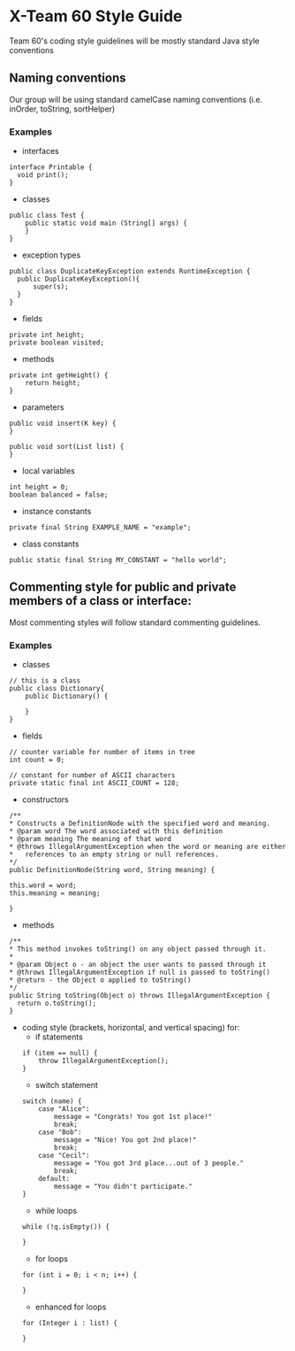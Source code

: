 # X-Team 60 Style Guide

Team 60's coding style guidelines will be mostly standard Java style conventions

## Naming conventions

Our group will be using standard camelCase naming conventions (i.e. inOrder, toString, sortHelper)

### Examples
* interfaces
```
interface Printable {
  void print();
}
```
* classes
```
public class Test {
    public static void main (String[] args) {
    }
}
```
* exception types
```
public class DuplicateKeyException extends RuntimeException {
  public DuplicateKeyException(){
      super(s);
  }
}
```
* fields
```
private int height;
private boolean visited;
```
* methods
```
private int getHeight() {
    return height;
}
```
* parameters
```
public void insert(K key) {
}

public void sort(List list) {
}
```
* local variables
```
int height = 0;
boolean balanced = false;
```
* instance constants
```
private final String EXAMPLE_NAME = "example";
```
* class constants
```
public static final String MY_CONSTANT = "hello world";
```

## Commenting style for public and private members of a class or interface:

Most commenting styles will follow standard commenting guidelines.

### Examples

* classes
```
// this is a class
public class Dictionary{
	public Dictionary() {
	
	}
}
```
* fields
```
// counter variable for number of items in tree
int count = 0;

// constant for number of ASCII characters
private static final int ASCII_COUNT = 128;
```
* constructors
```
/**
* Constructs a DefinitionNode with the specified word and meaning.
* @param word The word associated with this definition
* @param meaning The meaning of that word
* @throws IllegalArgumentException when the word or meaning are either
*   references to an empty string or null references.
*/
public DefinitionNode(String word, String meaning) { 

this.word = word;
this.meaning = meaning;

}
```
* methods
```
/**
* This method invokes toString() on any object passed through it.
*
* @param Object o - an object the user wants to passed through it
* @throws IllegalArgumentException if null is passed to toString()
* @return - the Object o applied to toString()
*/
public String toString(Object o) throws IllegalArgumentException {
  return o.toString();
}
```
* coding style (brackets, horizontal, and vertical spacing) for:
  * if statements
  ```
  if (item == null) {
      throw IllegalArgumentException();
  }
  ```
  * switch statement
  ```
  switch (name) {
      case "Alice":
          message = "Congrats! You got 1st place!"
          break;
      case "Bob":
          message = "Nice! You got 2nd place!"
          break;
      case "Cecil":
          message = "You got 3rd place...out of 3 people."
          break;
      default:
          message = "You didn't participate."
  }
  ```
  * while loops
  ```
  while (!q.isEmpty()) {
  
  }
  ```
  * for loops
  ```
  for (int i = 0; i < n; i++) {
      
  }
  ```
  * enhanced for loops
  ```
  for (Integer i : list) {
  
  }
  ```
